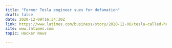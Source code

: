 ```yaml
---
title: "Former Tesla engineer sues for defamation"
draft: false
date: 2020-12-09T16:34:30Z
link: https://www.latimes.com/business/story/2020-12-08/tesla-called-her-a-criminal-now-shes-representing-herself-at-the-ninth-circuit-court-of-appeals?utm_medium=RSS&utm_source=hune#2
site: www.latimes.com
topic: Hacker News  

---
```

